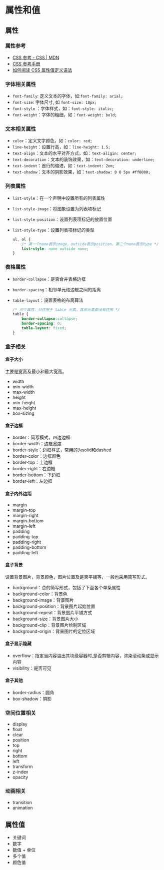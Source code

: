 # 属性和值

## 属性

### 属性参考

- [CSS 参考 - CSS | MDN](https://developer.mozilla.org/zh-CN/docs/Web/CSS/Reference)
- [CSS 参考手册](http://www.w3school.com.cn/cssref/)
- [如何阅读 CSS 属性值定义语法](https://developer.mozilla.org/zh-CN/docs/Web/CSS/Value_definition_syntax)

### 字体相关属性

- `font-family`: 定义文本的字体，如:`font-family: arial;`
- `font-size`: 字体尺寸, 如 `font-size: 18px;`
- `font-style` ：字体样式，如：`font-style: italic;`
- `font-weight`：字体的粗细，如：`font-weight: bold;`

### 文本相关属性

- `color`：定义文字颜色，如：`color: red;`
- `line-height`：设置行高，如：`line-height: 1.5;`
- `text-align`：文本的水平对齐方式，如：`text-aligin: center;`
- `text-decoration`：文本的装饰效果，如：`text-decoration: underline;`
- `text-indent`：首行的缩进，如：`text-indent: 2em;`
- `text-shadow`：文本的阴影效果，如：`text-shadow: 0 0 5px #ff0000;`

### 列表属性

- `list-style`：在一个声明中设置所有的列表属性
- `list-style-image`：将图象设置为列表项标记
- `list-style-position`：设置列表项标记的放置位置
- `list-style-type`：设置列表项标记的类型

  ```CSS
  ul, ol {
      /* 第一个none表示image，outside表示position，第二个none表示type */  
      list-style: none outside none;
  }

  ```

### 表格属性

- `border-collapse`：是否合并表格边框
- `border-spacing`：相邻单元格边框之间的距离
- `table-layout`：设置表格的布局算法

  ```CSS
  /* 三个属性，只作用于 table 元素，其余元素都没有作用 */
  table {
      border-collapse:collapse;
      border-spacing: 0;
      table-layout: fixed;
  }
  ```

### 盒子相关

#### 盒子大小

主要是宽高及最小和最大宽高。

- width
- min-width
- max-width
- height
- min-height
- max-height
- box-sizing

#### 盒子边框

- border：简写模式，四边边框
- border-width：边框宽度
- border-style：边框样式，常用的为solid和dashed
- border-color：边框颜色
- border-top：上边框
- border-right：右边框
- border-bottom：下边框
- border-left：左边框

#### 盒子内外边距

- margin
- margin-top
- margin-right
- margin-bottom
- margin-left
- padding
- padding-top
- padding-right
- padding-bottom
- padding-left

#### 盒子背景

设置背景图片，背景颜色，图片位置及是否平铺等，一般也采用简写形式。

- background：总的简写形式，包括了下面各个单条属性
- background-color：背景色
- background-image：背景图片
- background-position：背景图片起始位置
- background-repeat：背景图片平铺方式
- background-size：背景图片大小
- background-clip：背景图片绘制区域
- background-origin：背景图片的定位区域

#### 盒子显示隐藏

- overflow：指定当内容溢出其块级容器时,是否剪辑内容，渲染滚动条或显示内容
- visibility：是否可见

#### 盒子其他

- border-radius：圆角
- box-shadow：阴影

### 空间位置相关

- display
- float
- clear
- position
- top
- right
- bottom
- left
- transform
- z-index
- opacity

### 动画相关

- transition
- animation

## 属性值

- 关键词
- 数字
- 数值 + 单位
- 多个值
- 颜色值
